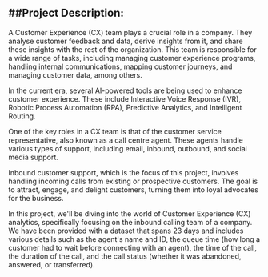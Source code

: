  ##Project Description:
---
A Customer Experience (CX) team plays a crucial role in a company. They analyse customer feedback and data, derive insights from it, and share these insights with the rest of the organization. This team is responsible for a wide range of tasks, including managing customer experience programs, handling internal communications, mapping customer journeys, and managing customer data, among others.

In the current era, several AI-powered tools are being used to enhance customer experience. These include Interactive Voice Response (IVR), Robotic Process Automation (RPA), Predictive Analytics, and Intelligent Routing.

One of the key roles in a CX team is that of the customer service representative, also known as a call centre agent. These agents handle various types of support, including email, inbound, outbound, and social media support.

Inbound customer support, which is the focus of this project, involves handling incoming calls from existing or prospective customers. The goal is to attract, engage, and delight customers, turning them into loyal advocates for the business.

In this project, we'll be diving into the world of Customer Experience (CX) analytics, specifically focusing on the inbound calling team of a company. We have been provided with a dataset that spans 23 days and includes various details such as the agent's name and ID, the queue time (how long a customer had to wait before connecting with an agent), the time of the call, the duration of the call, and the call status (whether it was abandoned, answered, or transferred).

